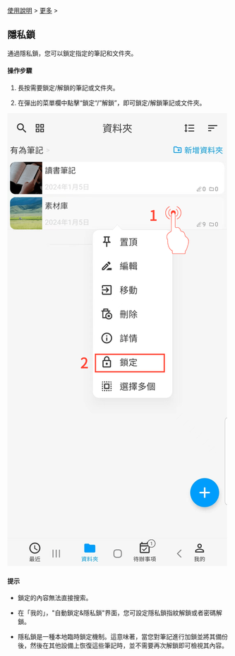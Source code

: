[使用說明](/dragonnest/drawnote/manual/zh-tw) > [更多](/dragonnest/drawnote/manual/zh-tw/more) >

隱私鎖
---
通過隱私鎖，您可以鎖定指定的筆記和文件夾。
#### 操作步驟

1. 長按需要鎖定/解鎖的筆記或文件夾。

2. 在彈出的菜單欄中點擊“鎖定“/”解鎖”，即可鎖定/解鎖筆記或文件夾。

![](imgs/privacy_lock1.png)

#### 提示
- 鎖定的內容無法直接搜索。


- 在「我的」，"自動鎖定&隱私鎖"界面，您可設定隱私鎖指紋解鎖或者密碼解鎖。


- 隱私鎖是一種本地臨時鎖定機制。這意味著，當您對筆記進行加鎖並將其備份後，然後在其他設備上恢復這些筆記時，並不需要再次解鎖即可檢視其內容。